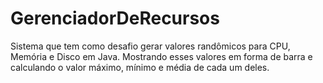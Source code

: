 # GerenciadorDeRecursos
Sistema que tem como desafio gerar valores randômicos para CPU, Memória e Disco em Java. Mostrando esses valores em forma de barra e calculando o valor máximo, mínimo e média de cada um deles.
